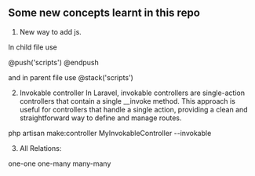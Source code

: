 
## Some new concepts learnt in this repo

1) New way to add js.

In child file use 

@push('scripts')
@endpush

and in parent file use 
@stack('scripts')

2) Invokable controller
In Laravel, invokable controllers are single-action controllers that contain a single __invoke method. This approach is useful for controllers that handle a single action, providing a clean and straightforward way to define and manage routes.

php artisan make:controller MyInvokableController --invokable

3) All Relations:

one-one
one-many
many-many
